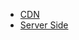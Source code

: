 - [CDN](https://github.com/MarsXan/Nestjs_Personal_Document/blob/main/caching/CDN.md)
- [Server Side](https://github.com/MarsXan/Nestjs_Personal_Document/blob/main/caching/ServerSideCaching.md)
